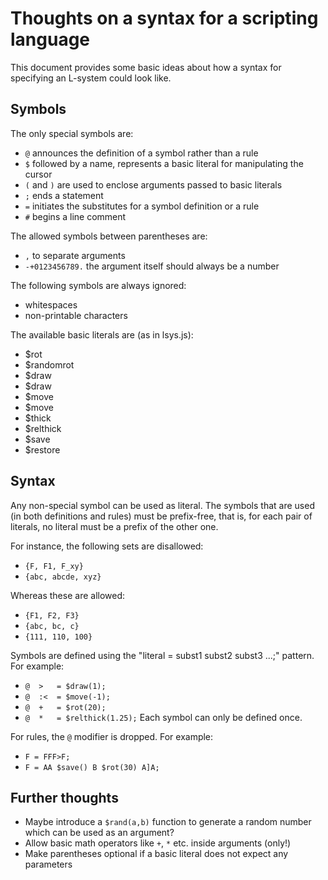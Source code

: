 # Thoughts on a syntax for a scripting language

This document provides some basic ideas about how a syntax for specifying an L-system could look like.

## Symbols

The only special symbols are:
* `@` announces the definition of a symbol rather than a rule
* `$` followed by a name, represents a basic literal for manipulating the cursor
* `(` and `)` are used to enclose arguments passed to basic literals
* `;` ends a statement
* `=` initiates the substitutes for a symbol definition or a rule
* `#` begins a line comment

The allowed symbols between parentheses are:
* `,` to separate arguments
* `-+0123456789.` the argument itself should always be a number

The following symbols are always ignored:
* whitespaces
* non-printable characters

The available basic literals are (as in lsys.js):
* $rot
* $randomrot
* $draw
* $draw
* $move
* $move
* $thick
* $relthick
* $save
* $restore

## Syntax

Any non-special symbol can be used as literal. The symbols that are used (in both definitions and rules)
must be prefix-free, that is, for each pair of literals, no literal must be a prefix of the other one.

For instance, the following sets are disallowed:
* `{F, F1, F_xy}`
* `{abc, abcde, xyz}`

Whereas these are allowed:
* `{F1, F2, F3}`
* `{abc, bc, c}`
* `{111, 110, 100}`

Symbols are defined using the "literal = subst1 subst2 subst3 ...;" pattern. For example:
* `@  >   = $draw(1);`
* `@  :<  = $move(-1);`
* `@  +   = $rot(20);`
* `@  *   = $relthick(1.25);`
Each symbol can only be defined once.

For rules, the `@` modifier is dropped. For example:
* `F = FFF>F;`
* `F = AA $save() B $rot(30) A]A;`

## Further thoughts

* Maybe introduce a `$rand(a,b)` function to generate a random number which can be used as an argument?
* Allow basic math operators like `+`, `*` etc. inside arguments (only!)
* Make parentheses optional if a basic literal does not expect any parameters
